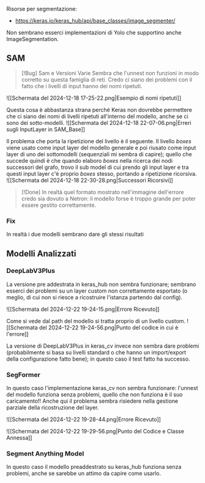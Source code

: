 Risorse per segmentazione:
- https://keras.io/keras_hub/api/base_classes/image_segmenter/

Non sembrano esserci implementazioni di Yolo che supportino anche ImageSegmentation.

## SAM

> [!Bug] Sam e Versioni Varie
> Sembra che l'unnest non funzioni in modo corretto su questa famiglia di reti. Credo ci siano dei problemi con il fatto che i livelli di input hanno dei nomi ripetuti.

![[Schermata del 2024-12-18 17-25-22.png|Esempio di nomi ripetuti]]

Questa cosa è abbastanza strana perché Keras non dovrebbe permettere che ci siano dei nomi di livelli ripetuti all'interno del modello, anche se ci sono dei sotto-modelli.
![[Schermata del 2024-12-18 22-07-06.png|Erreri sugli InputLayer in SAM_Base]]

Il problema che porta la ripetizione del livello è il seguente. Il livello *boxes* viene usato come input layer del modello generale e poi riusato come input layer di uno dei sottomodelli (sequenziali mi sembra di capire); quello che succede quindi è che quando elaboro *boxes* nella ricerca dei nodi successori del grafo, trovo il sub model di cui prendo gli input layer e tra questi input layer c'è proprio *boxes* stesso, portando a ripetizione ricorsiva.
![[Schermata del 2024-12-18 22-30-28.png|Successori Ricorsivi]]


> [!Done] 
> In realtà quel formato mostrato nell'immagine dell'errore credo sia dovuto a Netron: il modello forse è troppo grande per poter essere gestito correttamente.

### Fix
In realtà i due modelli sembrano dare gli stessi risultati


## Modelli Analizzati

### DeepLabV3Plus
La versione pre addestrata in keras_hub non sembra funzionare; sembrano esserci dei problemi su un layer custom non correttamente esportato (o meglio, di cui non si riesce a ricostruire l'istanza partendo dal config).

![[Schermata del 2024-12-22 19-24-15.png|Errore Ricevuto]]

Come si vede dal path del modello si tratta proprio di un livello custom.
![[Schermata del 2024-12-22 19-24-56.png|Punto del codice in cui è l'errore]]

La versione di DeepLabV3Plus in keras_cv invece non sembra dare problemi (probabilmente si basa su livelli standard o che hanno un import/export della configurazione fatto bene); in questo caso il test fatto ha successo.

### SegFormer
In questo caso l'implementazione keras_cv non sembra funzionare: l'unnest del modello funziona senza problemi, quello che non funziona è il suo caricamento!! Anche qui il problema sembra risiedere nella gestione parziale della ricostruzione del layer.

![[Schermata del 2024-12-22 19-28-44.png|Errore Ricevuto]]

![[Schermata del 2024-12-22 19-29-56.png|Punto del Codice e Classe Annessa]]


### Segment Anything Model

In questo caso il modello preaddestrato su keras_hub funziona senza problemi, anche se sarebbe un attimo da capire come usarlo.